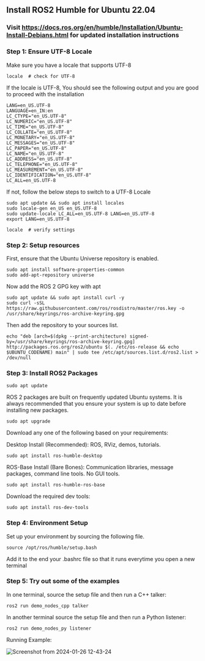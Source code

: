 ## Install ROS2 Humble for Ubuntu 22.04

### Visit https://docs.ros.org/en/humble/Installation/Ubuntu-Install-Debians.html for updated installation instructions

### Step 1: Ensure UTF-8 Locale
Make sure you have a locale that supports UTF-8
```
locale  # check for UTF-8
```
If the locale is UTF-8, You should see the following output and you are good to proceed with the installation

```
LANG=en_US.UTF-8
LANGUAGE=en_IN:en
LC_CTYPE="en_US.UTF-8"
LC_NUMERIC="en_US.UTF-8"
LC_TIME="en_US.UTF-8"
LC_COLLATE="en_US.UTF-8"
LC_MONETARY="en_US.UTF-8"
LC_MESSAGES="en_US.UTF-8"
LC_PAPER="en_US.UTF-8"
LC_NAME="en_US.UTF-8"
LC_ADDRESS="en_US.UTF-8"
LC_TELEPHONE="en_US.UTF-8"
LC_MEASUREMENT="en_US.UTF-8"
LC_IDENTIFICATION="en_US.UTF-8"
LC_ALL=en_US.UTF-8
```

If not, follow the below steps to switch to a UTF-8 Locale

```
sudo apt update && sudo apt install locales
sudo locale-gen en_US en_US.UTF-8
sudo update-locale LC_ALL=en_US.UTF-8 LANG=en_US.UTF-8
export LANG=en_US.UTF-8

locale  # verify settings

```

### Step 2: Setup resources
First, ensure that the Ubuntu Universe repository is enabled.

```
sudo apt install software-properties-common
sudo add-apt-repository universe
```

Now add the ROS 2 GPG key with apt

```
sudo apt update && sudo apt install curl -y
sudo curl -sSL https://raw.githubusercontent.com/ros/rosdistro/master/ros.key -o /usr/share/keyrings/ros-archive-keyring.gpg
```

Then add the repository to your sources list.

```
echo "deb [arch=$(dpkg --print-architecture) signed-by=/usr/share/keyrings/ros-archive-keyring.gpg] http://packages.ros.org/ros2/ubuntu $(. /etc/os-release && echo $UBUNTU_CODENAME) main" | sudo tee /etc/apt/sources.list.d/ros2.list > /dev/null
```

### Step 3: Install ROS2 Packages

```
sudo apt update
```
ROS 2 packages are built on frequently updated Ubuntu systems. It is always recommended that you ensure your system is up to date before installing new packages.
```
sudo apt upgrade
```
Download any one of the following based on your requirements:

Desktop Install (Recommended): ROS, RViz, demos, tutorials.

```
sudo apt install ros-humble-desktop
```

ROS-Base Install (Bare Bones): Communication libraries, message packages, command line tools. No GUI tools.

```
sudo apt install ros-humble-ros-base
```
Download the required dev tools:

```
sudo apt install ros-dev-tools
```

### Step 4: Environment Setup
Set up your environment by sourcing the following file.

```
source /opt/ros/humble/setup.bash
```

Add it to the end your .bashrc file so that it runs everytime you open a new terminal

### Step 5: Try out some of the examples

In one terminal, source the setup file and then run a C++ talker:
```
ros2 run demo_nodes_cpp talker
```

In another terminal source the setup file and then run a Python listener:

```
ros2 run demo_nodes_py listener
```

Running Example:

![Screenshot from 2024-01-26 12-43-24](https://github.com/tejaspthorat/ROS2/assets/97504422/73e95ee2-6a70-405b-8744-f9178ca3df02)

